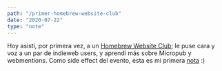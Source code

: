 ```yaml
---
path: "/primer-homebrew-website-club"
date: "2020-07-22"
type: "note"
---
```


Hoy asist&iacute;, por primera vez, a un [Homebrew Website Club](https://events.indieweb.org/2020/07/homebrew-website-club-west-coast-f8CnQ4G73wMq); le puse cara y voz a un par de indieweb users, y aprend&iacute; m&aacute;s sobre Micropub y webmentions. Como side effect del evento, esta es mi primera [nota](https://indieweb.org/note) :)
